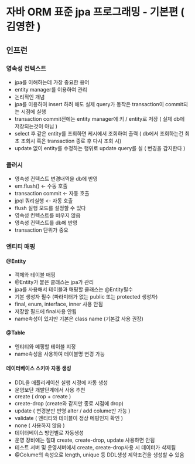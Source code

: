 
# 자바 ORM 표준 jpa 프로그래밍 - 기본편 ( 김영한 )
## 인프런
### 영속성 컨텍스트
- jpa를 이해하는데 가장 중요한 용어
- entity manager를 이용하여 관리
- 논리적인 개념
- jpa를 이용하여 insert 하려 해도 실제 query가 동작은 transaction이 commit되는 시점에 실행
- transaction commit전에는 entity manager에 키 / entity로 저장 ( 실제 db에 저장되는것이 아님 )
- select 후 같은 entity를 조회하면 케시에서 조회하여 출력 ( db에서 조회하는건 최초 조회시 혹은 transaction 종료 후 다시 조회 시)
- update 없이 entity를 수정하는 행위로 update query를 실 ( 변경을 감지한다 )

### 플러시
- 영속성 컨텍스트 변경내역을 db에 반영
- em.flush() <- 수동 호출
- transaction commit <- 자동 호출
- jpql 쿼리실행 <- 자동 호출
- flush 실행 모드를 설정할 수 있다
- 영속성 컨텍스트를 비우지 않음
- 영속성 컨텍스트를 db에 반영
- transaction 단위가 중요

### 엔티티 매핑
#### @Entity
- 객체와 테이블 매핑
- @Entity가 붙은 클래스는 jpa가 관리
- jpa를 사용해서 테이블과 매핑할 클래스는 @Entity필수
- 기본 생성자 필수 (파라미터가 없는 public 또는 protected 생성자)
- final, enum, interface, inner 사용 안됨
- 저장할 필드에 final사용 안됨
- name속성이 있지만 기본은 class name (기본값 사용 권장)
#### @Table
- 엔티티와 메핑할 테이블 지정
- name속성을 사용하여 테이블명 변경 가능

#### 데이터베이스 스키마 자동 생성
- DDL을 애플리케이션 실행 시정에 자동 생성
- 운영보단 개발단계에서 사용 추천
- create ( drop + create )
- create-drop (create와 같지만 종료 시점에 drop)
- update ( 변경분만 반영 alter / add colume만 가능 )
- validate ( 엔티티와 테이블이 정상 메핑인지 확인 )  
- none ( 사용하지 않음 )
- 데이터베이스 방언별로 자동생성
- 운영 장비에는 절대 create, create-drop, update 사용하면 안됨
- 테스트 서버 및 운영서버에서 create, create-drop사용 시 데이터가 삭제됨
- @Colume의 속성으로 length, unique 등 DDL생성 제약조건을 생성할 수 있음 